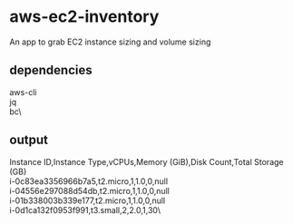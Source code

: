 # aws-ec2-inventory
An app to grab EC2 instance sizing and volume sizing

## dependencies
aws-cli\
jq\
bc\

## output
Instance ID,Instance Type,vCPUs,Memory (GiB),Disk Count,Total Storage (GB)\
i-0c83ea3356966b7a5,t2.micro,1,1.0,0,null\
i-04556e297088d54db,t2.micro,1,1.0,0,null\
i-01b338003b339e177,t2.micro,1,1.0,0,null\
i-0d1ca132f0953f991,t3.small,2,2.0,1,30\
